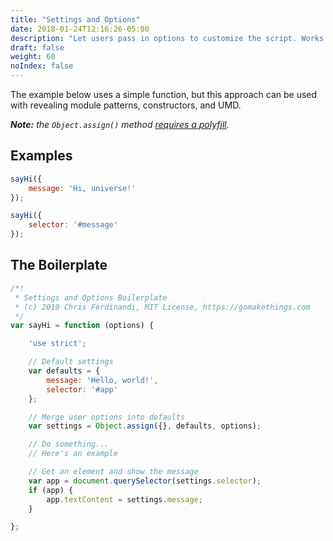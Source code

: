 ```yaml
---
title: "Settings and Options"
date: 2018-01-24T12:16:26-05:00
description: "Let users pass in options to customize the script. Works with any of the patterns."
draft: false
weight: 60
noIndex: false
---
```


The example below uses a simple function, but this approach can be used with revealing module patterns, constructors, and UMD.

*__Note:__ the `Object.assign()` method [requires a polyfill](/polyfills/objectassign/).*

## Examples

```js
sayHi({
	message: 'Hi, universe!'
});

sayHi({
	selector: '#message'
});
```

## The Boilerplate

```js
/*!
 * Settings and Options Boilerplate
 * (c) 2019 Chris Ferdinandi, MIT License, https://gomakethings.com
 */
var sayHi = function (options) {

	'use strict';

	// Default settings
	var defaults = {
		message: 'Hello, world!',
		selector: '#app'
	};

	// Merge user options into defaults
	var settings = Object.assign({}, defaults, options);

	// Do something...
	// Here's an example

	// Get an element and show the message
	var app = document.querySelector(settings.selector);
	if (app) {
		app.textContent = settings.message;
	}

};
```